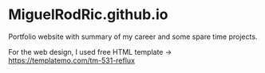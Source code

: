 # MiguelRodRic.github.io

Portfolio website with summary of my career and some spare time projects.

For the web design, I used free HTML template -> https://templatemo.com/tm-531-reflux
